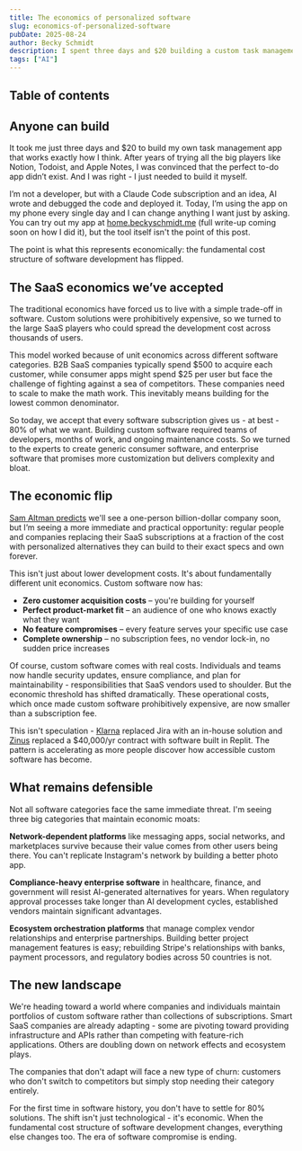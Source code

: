 ```yaml
---
title: The economics of personalized software
slug: economics-of-personalized-software
pubDate: 2025-08-24
author: Becky Schmidt
description: I spent three days and $20 building a custom task management app using AI, after years of settling for 80% solutions from existing SaaS tools. The economics of software just flipped - instead of paying for compromises, you can build exactly what you need.
tags: ["AI"]
---
```

## Table of contents

## Anyone can build

It took me just three days and $20 to build my own task management app that works exactly how I think. After years of trying all the big players like Notion, Todoist, and Apple Notes, I was convinced that the perfect to-do app didn’t exist. And I was right \- I just needed to build it myself.

I’m not a developer, but with a Claude Code subscription and an idea, AI wrote and debugged the code and deployed it. Today, I’m using the app on my phone every single day and I can change anything I want just by asking. You can try out my app at [home.beckyschmidt.me](https://home.beckyschmidt.me) (full write-up coming soon on how I did it), but the tool itself isn't the point of this post.

The point is what this represents economically: the fundamental cost structure of software development has flipped.

## The SaaS economics we’ve accepted

The traditional economics have forced us to live with a simple trade-off in software. Custom solutions were prohibitively expensive, so we turned to the large SaaS players who could spread the development cost across thousands of users.

This model worked because of unit economics across different software categories. B2B SaaS companies typically spend $500 to acquire each customer, while consumer apps might spend $25 per user but face the challenge of fighting against a sea of competitors. These companies need to scale to make the math work. This inevitably means building for the lowest common denominator.

So today, we accept that every software subscription gives us \- at best \- 80% of what we want. Building custom software required teams of developers, months of work, and ongoing maintenance costs. So we turned to the experts to create generic consumer software, and enterprise software that promises more customization but delivers complexity and bloat.

## The economic flip

[Sam Altman predicts](https://www.youtube.com/watch?v=Q5vsEUgxt3E) we'll see a one-person billion-dollar company soon, but I’m seeing a more immediate and practical opportunity: regular people and companies replacing their SaaS subscriptions at a fraction of the cost with personalized alternatives they can build to their exact specs and own forever.

This isn't just about lower development costs. It's about fundamentally different unit economics. Custom software now has:

* **Zero customer acquisition costs** – you're building for yourself  
* **Perfect product-market fit** – an audience of one who knows exactly what they want  
* **No feature compromises** – every feature serves your specific use case  
* **Complete ownership** – no subscription fees, no vendor lock-in, no sudden price increases

Of course, custom software comes with real costs. Individuals and teams now handle security updates, ensure compliance, and plan for maintainability \- responsibilities that SaaS vendors used to shoulder. But the economic threshold has shifted dramatically. These operational costs, which once made custom software prohibitively expensive, are now smaller than a subscription fee.

This isn't speculation \-  [Klarna](https://www.linkedin.com/posts/sebastian-siemiatkowski-768977_sorry-jira-bitbucket-and-atlassian-you-are-activity-7363555407107145730-eTJl?utm_source=share&utm_medium=member_desktop&rcm=ACoAABYyuN8BiBAN0-xUJvZwebVfsZH4peYEMsg) replaced Jira with an in-house solution and [Zinus](https://blog.replit.com/zinus-customer-story) replaced a $40,000/yr contract with software built in Replit. The pattern is accelerating as more people discover how accessible custom software has become.

## What remains defensible

Not all software categories face the same immediate threat. I'm seeing three big categories that maintain economic moats:

**Network-dependent platforms** like messaging apps, social networks, and marketplaces survive because their value comes from other users being there. You can't replicate Instagram's network by building a better photo app.

**Compliance-heavy enterprise software** in healthcare, finance, and government will resist AI-generated alternatives for years. When regulatory approval processes take longer than AI development cycles, established vendors maintain significant advantages.

**Ecosystem orchestration platforms** that manage complex vendor relationships and enterprise partnerships. Building better project management features is easy; rebuilding Stripe's relationships with banks, payment processors, and regulatory bodies across 50 countries is not.

## The new landscape

We're heading toward a world where companies and individuals maintain portfolios of custom software rather than collections of subscriptions. Smart SaaS companies are already adapting \- some are pivoting toward providing infrastructure and APIs rather than competing with feature-rich applications. Others are doubling down on network effects and ecosystem plays.

The companies that don't adapt will face a new type of churn: customers who don't switch to competitors but simply stop needing their category entirely.

For the first time in software history, you don't have to settle for 80% solutions. The shift isn't just technological \- it's economic. When the fundamental cost structure of software development changes, everything else changes too. The era of software compromise is ending.
